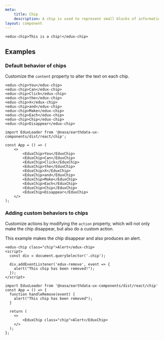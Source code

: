 ```yaml
---
meta:
    title: Chip
    description: A chip is used to represent small blocks of information, and are commonly used for contacts and tags. Use the X to make the chip disappear
layout: component
---
```


```html:preview
<edux-chip>This is a chip!</edux-chip>
```

## Examples

### Default behavior of chips

Customize the `content` property to alter the text on each chip.

```html:preview
<edux-chip>You</edux-chip>
<edux-chip>Can</edux-chip>
<edux-chip>Click</edux-chip>
<edux-chip>the</edux-chip>
<edux-chip>X</edux-chip>
<edux-chip>and</edux-chip>
<edux-chip>Make</edux-chip>
<edux-chip>Each</edux-chip>
<edux-chip>Chip</edux-chip>
<edux-chip>Disappear</edux-chip>
```

```jsx:react
import EduxLoader from '@nasa/earthdata-ux-components/dist/react/chip';

const App = () => (
    <>
        <EduxChip>You</EduxChip>
        <EduxChip>Can</EduxChip>
        <EduxChip>Click</EduxChip>
        <EduxChip>the</EduxChip>
        <EduxChip>X</EduxChip>
        <EduxChip>and</EduxChip>
        <EduxChip>Make</EduxChip>
        <EduxChip>Each</EduxChip>
        <EduxChip>Chip</EduxChip>
        <EduxChip>Disappear</EduxChip>
    </>
);
```
### Adding custom behaviors to chips

Customize actions by modifying the `action` property, which will not only make the chip disappear, but also do a custom action. 

This example makes the chip disappear and also produces an alert.
```html:preview
<edux-chip class="chip">Alert</edux-chip>
<script>
  const div = document.querySelector('.chip');

  div.addEventListener('edux-remove', event => {
    alert("This chip has been removed!");
  });
</script>
```


```jsx:react
import EduxLoader from '@nasa/earthdata-ux-components/dist/react/chip'
const App = () => {
  function handleRemove(event) {
    alert("This chip has been removed");
  }

  return (
    <>
        <EduxChip class="chip">Alert</EduxChip>
    </>
  );
};
